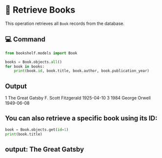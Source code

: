 # 📙 Retrieve Books

This operation retrieves all `Book` records from the database.

## 💻 Command

```python
from bookshelf.models import Book

books = Book.objects.all()
for book in books:
    print(book.id, book.title, book.author, book.publication_year)
```

## Output

1 The Great Gatsby F. Scott Fitzgerald 1925-04-10
3 1984 George Orwell 1949-06-08

## You can also retrieve a specific book using its ID:

```python
book = Book.objects.get(id=1)
print(book.title)
```

## output: The Great Gatsby
